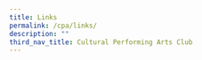 ```yaml
---
title: Links
permalink: /cpa/links/
description: ""
third_nav_title: Cultural Performing Arts Club
---
```

